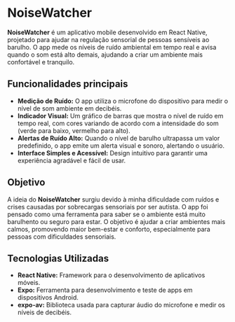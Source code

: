 # **NoiseWatcher**

**NoiseWatcher** é um aplicativo mobile desenvolvido em React Native, projetado para ajudar na regulação sensorial de pessoas sensíveis ao barulho. O app mede os níveis de ruído ambiental em tempo real e avisa quando o som está alto demais, ajudando a criar um ambiente mais confortável e tranquilo.

## **Funcionalidades principais**

- **Medição de Ruído:** O app utiliza o microfone do dispositivo para medir o nível de som ambiente em decibéis.
- **Indicador Visual:** Um gráfico de barras que mostra o nível de ruído em tempo real, com cores variando de acordo com a intensidade do som (verde para baixo, vermelho para alto).
- **Alertas de Ruído Alto:** Quando o nível de barulho ultrapassa um valor predefinido, o app emite um alerta visual e sonoro, alertando o usuário.
- **Interface Simples e Acessível:** Design intuitivo para garantir uma experiência agradável e fácil de usar.

## **Objetivo**

A ideia do **NoiseWatcher** surgiu devido à minha dificuldade com ruídos e crises causadas por sobrecargas sensoriais por ser autista. O app foi pensado como uma ferramenta para saber se o ambiente está muito barulhento ou seguro para estar. O objetivo é ajudar a criar ambientes mais calmos, promovendo maior bem-estar e conforto, especialmente para pessoas com dificuldades sensoriais.

## **Tecnologias Utilizadas**

- **React Native:** Framework para o desenvolvimento de aplicativos móveis.
- **Expo:** Ferramenta para desenvolvimento e teste de apps em dispositivos Android.
- **expo-av:** Biblioteca usada para capturar áudio do microfone e medir os níveis de decibéis.


